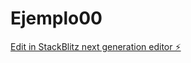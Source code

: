 # Ejemplo00

[Edit in StackBlitz next generation editor ⚡️](https://stackblitz.com/~/github.com/frank1411/Ejemplo00)